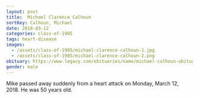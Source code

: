 ```yaml
---
layout: post
title:  Michael Clarence Calhoun
sortKey: Calhoun, Michael
date: 2018-03-12
categories: class-of-1985
tags: heart-disease
images:
  - /assets/class-of-1985/michael-clarence-calhoun-1.jpg
  - /assets/class-of-1985/michael-clarence-calhoun-2.png
obituary: https://www.legacy.com/obituaries/name/michael-calhoun-obituary?pid=188475431
gender: male
---
```

Mike passed away suddenly from a heart attack on Monday, March 12, 2018.  He was 50 years old.
